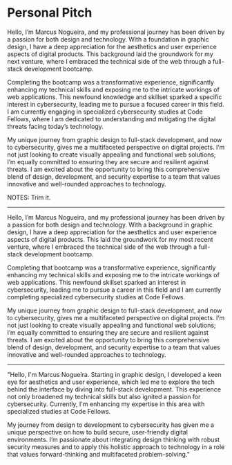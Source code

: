 # Personal Pitch

Hello, I’m Marcus Nogueira, and my professional journey has been driven by a passion for both design and technology. With a foundation in graphic design, I have a deep appreciation for the aesthetics and user experience aspects of digital products. This background laid the groundwork for my next venture, where I embraced the technical side of the web through a full-stack development bootcamp.

Completing the bootcamp was a transformative experience, significantly enhancing my technical skills and exposing me to the intricate workings of web applications. This newfound knowledge and skillset sparked a specific interest in cybersecurity, leading me to pursue a focused career in this field. I am currently engaging in specialized cybersecurity studies at Code Fellows, where I am dedicated to understanding and mitigating the digital threats facing today’s technology.

My unique journey from graphic design to full-stack development, and now to cybersecurity, gives me a multifaceted perspective on digital projects. I’m not just looking to create visually appealing and functional web solutions; I’m equally committed to ensuring they are secure and resilient against threats. I am excited about the opportunity to bring this comprehensive blend of design, development, and security expertise to a team that values innovative and well-rounded approaches to technology.

NOTES: Trim it.

-----------------------

Hello, I’m Marcus Nogueira, and my professional journey has been driven by a passion for both design and technology. With a background in graphic design, I have a deep appreciation for the aesthetics and user experience aspects of digital products. This laid the groundwork for my most recent venture, where I embraced the technical side of the web through a full-stack development bootcamp.

Completing that bootcamp was a transformative experience, significantly enhancing my technical skills and exposing me to the intricate workings of web applications. This newfound skillset sparked an interest in cybersecurity, leading me to pursue a career in this field and I am currently completing specialized cybersecurity studies at Code Fellows.

My unique journey from graphic design to full-stack development, and now to cybersecurity, gives me a multifaceted perspective on digital projects. I’m not just looking to create visually appealing and functional web solutions; I’m equally committed to ensuring they are secure and resilient against threats. I am excited about the opportunity to bring this comprehensive blend of design, development, and security expertise to a team that values innovative and well-rounded approaches to technology.


----------------------------

"Hello, I'm Marcus Nogueira. Starting in graphic design, I developed a keen eye for aesthetics and user experience, which led me to explore the tech behind the interface by diving into full-stack development. This experience not only broadened my technical skills but also ignited a passion for cybersecurity. Currently, I'm enhancing my expertise in this area with specialized studies at Code Fellows.

My journey from design to development to cybersecurity has given me a unique perspective on how to build secure, user-friendly digital environments. I’m passionate about integrating design thinking with robust security measures and to apply this holistic approach to technology in a role that values forward-thinking and multifaceted problem-solving."